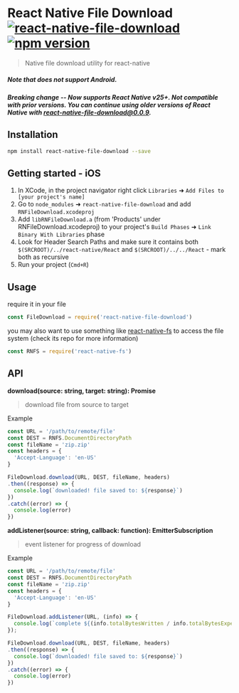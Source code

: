 # React Native File Download [![react-native-file-download](http://img.shields.io/npm/dm/react-native-file-download.svg)](https://www.npmjs.org/package/react-native-file-download) [![npm version](https://badge.fury.io/js/react-native-file-download.svg)](https://badge.fury.io/js/react-native-file-download)

> Native file download utility for react-native

##### *Note that does not support Android.*

##### *Breaking change -- Now supports React Native v25+. Not compatible with prior versions. You can continue using older versions of React Native with react-native-file-download@0.0.9.*

## Installation

```bash
npm install react-native-file-download --save
```

## Getting started - iOS

1. In XCode, in the project navigator right click `Libraries` ➜ `Add Files to [your project's name]`
2. Go to `node_modules` ➜ `react-native-file-download` and add `RNFileDownload.xcodeproj`
3. Add `libRNFileDownload.a` (from 'Products' under RNFileDownload.xcodeproj) to your project's `Build Phases` ➜ `Link Binary With Libraries` phase
4. Look for Header Search Paths and make sure it contains both `$(SRCROOT)/../react-native/React` and `$(SRCROOT)/../../React` - mark both as recursive
5. Run your project (`Cmd+R`)

## Usage

require it in your file

```js
const FileDownload = require('react-native-file-download')
```

you may also want to use something like [react-native-fs](https://github.com/johanneslumpe/react-native-fs) to access the file system (check its repo for more information)

```js
const RNFS = require('react-native-fs')
```

## API

**download(source: string, target: string): Promise**

> download file from source to target

Example

```js
const URL = '/path/to/remote/file'
const DEST = RNFS.DocumentDirectoryPath
const fileName = 'zip.zip'
const headers = {
  'Accept-Language': 'en-US'
}

FileDownload.download(URL, DEST, fileName, headers)
.then((response) => {
  console.log(`downloaded! file saved to: ${response}`)
})
.catch((error) => {
  console.log(error)
})
```

**addListener(source: string, callback: function): EmitterSubscription**

> event listener for progress of download

Example

```js
const URL = '/path/to/remote/file'
const DEST = RNFS.DocumentDirectoryPath
const fileName = 'zip.zip'
const headers = {
  'Accept-Language': 'en-US'
}

FileDownload.addListener(URL, (info) => {
  console.log(`complete ${(info.totalBytesWritten / info.totalBytesExpectedToWrite * 100)}%`);
});

FileDownload.download(URL, DEST, fileName, headers)
.then((response) => {
  console.log(`downloaded! file saved to: ${response}`)
})
.catch((error) => {
  console.log(error)
})
```
